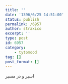 ```yaml
---
title: ''
date: '1396/6/25 14:51:00'
status: publish
permalink: /6957
author: straxico
excerpt: ''
type: post
id: 6957
category:
    - tytomood
tag: []
post_format: []
---
```

اسیر و در مسیر